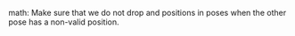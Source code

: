 math: Make sure that we do not drop and positions in poses when the other pose
has a non-valid position.
